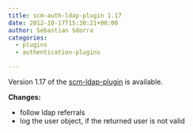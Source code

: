```yaml
---
title: scm-auth-ldap-plugin 1.17
date: 2012-10-17T15:30:21+00:00
author: Sebastian Sdorra
categories:
  - plugins
  - authentication-plugins

---
```

Version 1.17 of the [scm-ldap-plugin](https://github.com/scm-manager/scm-ldap-plugin) is available.

**Changes:**

- follow ldap referrals
- log the user object, if the returned user is not valid

